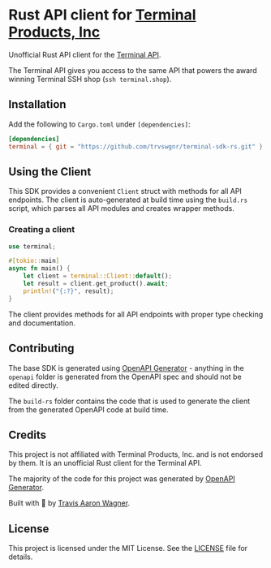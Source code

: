 # Rust API client for [Terminal Products, Inc](https://terminal.shop)

Unofficial Rust API client for the [Terminal API](https://www.terminal.shop/api).

The Terminal API gives you access to the same API that powers the award winning Terminal SSH shop (`ssh terminal.shop`).

## Installation

Add the following to `Cargo.toml` under `[dependencies]`:

```toml
[dependencies]
terminal = { git = "https://github.com/trvswgnr/terminal-sdk-rs.git" }
```

## Using the Client

This SDK provides a convenient `Client` struct with methods for all API endpoints. The client is auto-generated at build time using the `build.rs` script, which parses all API modules and creates wrapper methods.

### Creating a client

```rust
use terminal;

#[tokio::main]
async fn main() {
    let client = terminal::Client::default();
    let result = client.get_product().await;
    println!("{:?}", result);
}
```

The client provides methods for all API endpoints with proper type checking and documentation.

## Contributing

The base SDK is generated using [OpenAPI Generator](https://openapi-generator.tech) - anything in the `openapi` folder is generated from the OpenAPI spec and should not be edited directly.

The `build-rs` folder contains the code that is used to generate the client from the generated OpenAPI code at build time.

## Credits

This project is not affiliated with Terminal Products, Inc. and is not endorsed by them. It is an unofficial Rust client for the Terminal API.

The majority of the code for this project was generated by [OpenAPI Generator](https://openapi-generator.tech).

Built with 🤬 by [Travis Aaron Wagner](https://x.com/techsavvytravvy).

## License

This project is licensed under the MIT License. See the [LICENSE](LICENSE) file for details.
